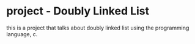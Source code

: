 # project - Doubly Linked List
this is a project that talks about doubly linked list using the programming language, c.
